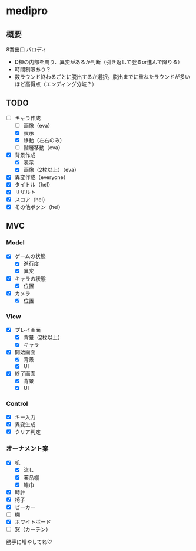 # medipro

## 概要
8番出口 パロディ
- D棟の内部を周り、異変があるか判断（引き返して登るor進んで降りる）
- 時間制限あり？
- 数ラウンド終わるごとに脱出するか選択。脱出までに重ねたラウンドが多いほど高得点（エンディング分岐？）


## TODO
- [ ] キャラ作成
  - [ ] 画像（eva）
  - [x] 表示
  - [x] 移動（左右のみ）
  - [ ] 階層移動（eva）
- [x] 背景作成
  - [x] 表示
  - [x] 画像（2枚以上）（eva）
- [x] 異変作成（everyone）
- [x] タイトル（hel）
- [x]  リザルト
  - [x] スコア（hel）
  - [x] その他ボタン（hel）

## MVC
### Model
- [x] ゲームの状態
  - [x] 進行度
  - [x] 異変
- [x] キャラの状態
  - [x] 位置
- [x] カメラ
  - [x] 位置

### View
- [x] プレイ画面
  - [x] 背景（2枚以上）
  - [x] キャラ
- [x] 開始画面
  - [x] 背景
  - [x] UI
- [x] 終了画面
  - [x] 背景
  - [x] UI
 
### Control
- [x] キー入力
- [x] 異変生成
- [x] クリア判定

### オーナメント案
- [x] 机
  - [x] 流し
  - [x] 薬品棚
  - [x] 雑巾
- [x] 時計
- [x] 椅子
- [x] ビーカー
- [ ] 棚
- [x] ホワイトボード
- [ ] 窓（カーテン）

勝手に増やしてね♡
